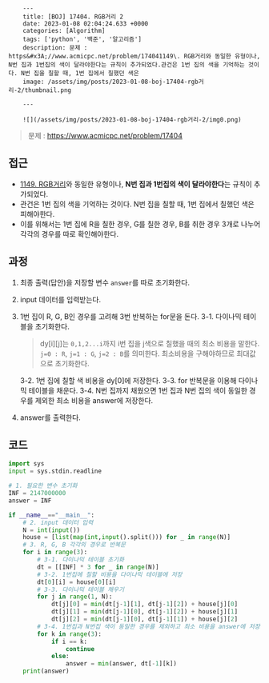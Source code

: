 

        ---
        title: [BOJ] 17404. RGB거리 2
        date: 2023-01-08 02:04:24.633 +0000
        categories: [Algorithm]
        tags: ['python', '백준', '알고리즘']
        description: 문제 : https&#x3A;//www.acmicpc.net/problem/174041149\. RGB거리와 동일한 유형이나, N번 집과 1번집의 색이 달라야한다는 규칙이 추가되었다.관건은 1번 집의 색을 기억하는 것이다. N번 집을 칠할 때, 1번 집에서 칠했던 색은
        image: /assets/img/posts/2023-01-08-boj-17404-rgb거리-2/thumbnail.png
        
        ---

        ![](/assets/img/posts/2023-01-08-boj-17404-rgb거리-2/img0.png)

> 문제 : https://www.acmicpc.net/problem/17404

## 접근

- [1149. RGB거리](https://www.acmicpc.net/problem/1149)와 동일한 유형이나, **N번 집과 1번집의 색이 달라야한다**는 규칙이 추가되었다.
- 관건은 1번 집의 색을 기억하는 것이다. N번 집을 칠할 때, 1번 집에서 칠했던 색은 피해야한다.
- 이를 위해서는 1번 집에 R을 칠한 경우, G를 칠한 경우, B를 취한 경우 3개로 나누어 각각의 경우를 따로 확인해야한다.

## 과정

1. 최종 출력(답안)을 저장할 변수 `answer`를 따로 초기화한다.
2. input 데이터를 입력받는다.
3. 1번 집이 R, G, B인 경우를 고려해 3번 반복하는 for문을 돈다.
	3-1. 다이나믹 테이블을 초기화한다.
    
    > dy[i][j]는 `0,1,2...i`까지 i번 집을 j색으로 칠했을 때의 최소 비용을 말한다.
    > `j=0 : R`, `j=1 : G`, `j=2 : B`를 의미한다.
    > 최소비용을 구해야하므로 최대값으로 초기화한다.
    
    3-2. 1번 집에 칠할 색 비용을 dy[0]에 저장한다.
    3-3. for 반복문을 이용해 다이나믹 테이블을 채운다.
    3-4. N번 집까지 채웠으면 1번 집과 N번 집의 색이 동일한 경우를 제외한 최소 비용을 answer에 저장한다.
4. answer를 출력한다.

## 코드

```python
import sys
input = sys.stdin.readline

# 1. 필요한 변수 초기화
INF = 2147000000
answer = INF

if __name__=="__main__":
	# 2. input 데이터 입력
    N = int(input())
    house = [list(map(int,input().split())) for _ in range(N)]
    # 3. R, G, B 각각의 경우로 반복문
    for i in range(3):
    	# 3-1. 다이나믹 테이블 초기화
        dt = [[INF] * 3 for _ in range(N)]
        # 3-2. 1번집에 칠할 비용을 다이나믹 테이블에 저장
        dt[0][i] = house[0][i]
        # 3-3. 다이나믹 테이블 채우기
        for j in range(1, N):
            dt[j][0] = min(dt[j-1][1], dt[j-1][2]) + house[j][0]
            dt[j][1] = min(dt[j-1][0], dt[j-1][2]) + house[j][1]
            dt[j][2] = min(dt[j-1][0], dt[j-1][1]) + house[j][2]
        # 3-4. 1번집과 N번집 색이 동일한 경우를 제외하고 최소 비용을 answer에 저장
        for k in range(3):
            if i == k:
                continue
            else:
                answer = min(answer, dt[-1][k])
    print(answer)
```

        